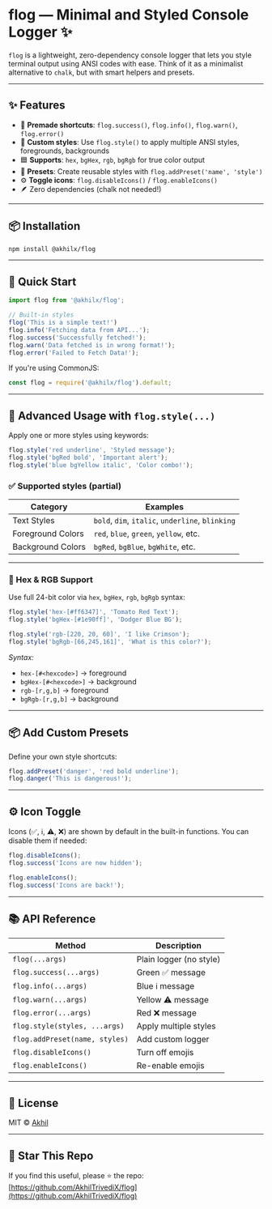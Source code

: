 # flog — Minimal and Styled Console Logger ✨

`flog` is a lightweight, zero-dependency console logger that lets you style terminal output using ANSI codes with ease. Think of it as a minimalist alternative to `chalk`, but with smart helpers and presets.

---
## ✨ Features

- 🔹 **Premade shortcuts**: `flog.success()`, `flog.info()`, `flog.warn()`, `flog.error()`
- 🎨 **Custom styles**: Use `flog.style()` to apply multiple ANSI styles, foregrounds, backgrounds
- 🟦 **Supports**: `hex`, `bgHex`, `rgb`, `bgRgb` for true color output
- 🧩 **Presets**: Create reusable styles with `flog.addPreset('name', 'style')`
- ⚙️ **Toggle icons**: `flog.disableIcons()` / `flog.enableIcons()`
- 🪶 Zero dependencies (chalk not needed!)

---

## 📦 Installation

```bash
npm install @akhilx/flog
```

---

## 🚀 Quick Start

```ts
import flog from '@akhilx/flog';

// Built-in styles
flog('This is a simple text!')
flog.info('Fetching data from API...');
flog.success('Successfully fetched!');
flog.warn('Data fetched is in wrong format!');
flog.error('Failed to Fetch Data!');
```

If you're using CommonJS:

```js
const flog = require('@akhilx/flog').default;
```

---

## 🎨 Advanced Usage with `flog.style(...)`

Apply one or more styles using keywords:

```ts
flog.style('red underline', 'Styled message');
flog.style('bgRed bold', 'Important alert');
flog.style('blue bgYellow italic', 'Color combo!');
```

### ✅ Supported styles (partial)

| Category          | Examples                                         |
| ----------------- | ------------------------------------------------ |
| Text Styles       | `bold`, `dim`, `italic`, `underline`, `blinking` |
| Foreground Colors | `red`, `blue`, `green`, `yellow`, etc.           |
| Background Colors | `bgRed`, `bgBlue`, `bgWhite`, etc.               |

---

### 🎨 Hex & RGB Support

Use full 24-bit color via `hex`, `bgHex`, `rgb`, `bgRgb` syntax:

```ts
flog.style('hex-[#ff6347]', 'Tomato Red Text');
flog.style('bgHex-[#1e90ff]', 'Dodger Blue BG');

flog.style('rgb-[220, 20, 60]', 'I like Crimson');
flog.style('bgRgb-[66,245,161]', 'What is this color?');
```

*Syntax:*

* `hex-[#<hexcode>]` → foreground
* `bgHex-[#<hexcode>]` → background
* `rgb-[r,g,b]` → foreground
* `bgRgb-[r,g,b]` → background

---

## 📦 Add Custom Presets

Define your own style shortcuts:

```ts
flog.addPreset('danger', 'red bold underline');
flog.danger('This is dangerous!');
```

---

## ⚙️ Icon Toggle

Icons (✅, ℹ️, ⚠️, ❌) are shown by default in the built-in functions. You can disable them if needed:

```ts
flog.disableIcons();
flog.success('Icons are now hidden');

flog.enableIcons();
flog.success('Icons are back!');
```

---

## 📚 API Reference

| Method                         | Description             |
| ------------------------------ | ----------------------- |
| `flog(...args)`                | Plain logger (no style) |
| `flog.success(...args)`        | Green ✅ message         |
| `flog.info(...args)`           | Blue ℹ️ message         |
| `flog.warn(...args)`           | Yellow ⚠️ message       |
| `flog.error(...args)`          | Red ❌ message           |
| `flog.style(styles, ...args)`  | Apply multiple styles   |
| `flog.addPreset(name, styles)` | Add custom logger       |
| `flog.disableIcons()`          | Turn off emojis         |
| `flog.enableIcons()`           | Re-enable emojis        |

---

## 📄 License

MIT © [Akhil](https://github.com/AkhilTrivediX)

---

## 🌟 Star This Repo

If you find this useful, please ⭐️ the repo:
[https://github.com/AkhilTrivediX/flog](https://github.com/AkhilTrivediX/flog)

